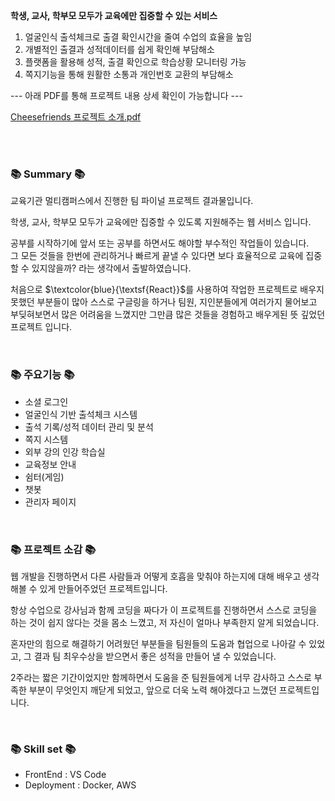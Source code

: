 **학생, 교사, 학부모 모두가 교육에만 집중할 수 있는 서비스**

1. 얼굴인식 출석체크로 출결 확인시간을 줄여 수업의 효율을 높임
2. 개별적인 출결과 성적데이터를 쉽게 확인해 부담해소
3. 플랫폼을 활용해 성적, 출결 확인으로 학습상황 모니터링 가능
4. 쪽지기능을 통해 원활한 소통과 개인번호 교환의 부담해소
   
--- 아래 PDF를 통해 프로젝트 내용 상세 확인이 가능합니다 ---

[Cheesefriends 프로젝트 소개.pdf](https://github.com/onlyoy/Project_Cheesefriends-front/files/11857013/default.pdf)


<br/><br/>
<h3>📚 Summary 📚</h3>
교육기관 멀티캠퍼스에서 진행한 팀 파이널 프로젝트 결과물입니다.

학생, 교사, 학부모 모두가 교육에만 집중할 수 있도록 지원해주는 웹 서비스 입니다.

공부를 시작하기에 앞서 또는 공부를 하면서도 해야할 부수적인 작업들이 있습니다. <br/>
그 모든 것들을 한번에 관리하거나 빠르게 끝낼 수 있다면 보다 효율적으로 교육에 집중할 수 있지않을까? 라는 생각에서 출발하였습니다.

처음으로 $\textcolor{blue}{\textsf{React}}$를 사용하여 작업한 프로젝트로 배우지 못했던 부분들이 많아
스스로 구글링을 하거나 팀원, 지인분들에게 여러가지 물어보고 부딪혀보면서 많은 어려움을 느꼈지만 
그만큼 많은 것들을 경험하고 배우게된 뜻 깊었던 프로젝트 입니다.

<br/>
<h3>📚 주요기능 📚</h3>
<ul>
   <li>소셜 로그인</li>
   <li>얼굴인식 기반 출석체크 시스템</li>
   <li>출석 기록/성적 데이터 관리 및 분석</li>
   <li>쪽지 시스템</li>
   <li>외부 강의 인강 학습실</li>
   <li>교육정보 안내</li>
   <li>쉼터(게임)</li>
   <li>챗봇</li>
   <li>관리자 페이지</li>
</ul>

<br/>
<h3>📚 프로젝트 소감 📚</h3>
웹 개발을 진행하면서 다른 사람들과 어떻게 호흡을 맞춰야 하는지에 대해 배우고 생각해볼 수 있게 만들어주었던 프로젝트입니다.

항상 수업으로 강사님과 함께 코딩을 짜다가 이 프로젝트를 진행하면서 스스로 코딩을 하는 것이 쉽지 않다는 것을 몸소 느꼈고, 저 자신이 얼마나 부족한지 알게 되었습니다.

혼자만의 힘으로 해결하기 어려웠던 부분들을 팀원들의 도움과 협업으로 나아갈 수 있었고, 그 결과 팀 최우수상을 받으면서 좋은 성적을 만들어 낼 수 있었습니다.

2주라는 짧은 기간이었지만 함께하면서 도움을 준 팀원들에게 너무 감사하고 스스로 부족한 부분이 무엇인지 깨닫게 되었고, 앞으로 더욱 노력 해야겠다고 느꼈던 프로젝트입니다.

<br/>
<h3>📚 Skill set 📚</h3>
<ul>
   <li>FrontEnd : VS Code</li>
   <li>Deployment : Docker, AWS</li>
</ul>
